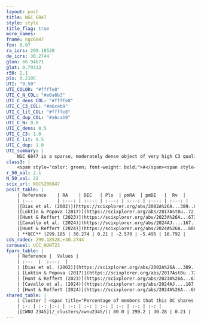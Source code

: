 ```yaml
---
layout: post
title: NGC 6847
style: style
title_flag: true
more_names: 
fname: ngc6847
fov: 0.07
ra_icrs: 299.18528
de_icrs: 30.2744
glon: 66.94671
glat: 0.79313
r50: 2.1
plx: 0.2105
UTI: "0.50"
UTI_COLOR: "#ffffe8"
UTI_C_N_COL: "#e0a6b3"
UTI_C_dens_COL: "#ffffe8"
UTI_C_C3_COL: "#a6cab9"
UTI_C_lit_COL: "#ffffe8"
UTI_C_dup_COL: "#a6cab9"
UTI_C_N: 0.0
UTI_C_dens: 0.5
UTI_C_C3: 1.0
UTI_C_lit: 0.5
UTI_C_dup: 1.0
UTI_summary: |
    NGC 6847 is a sparse, moderately dense object of very high C3 quality. It is moderately studied in the literature. This object shares a large percentage of members with a later reported entry.<br><br><span style="color: #99180f; font-weight: bold;">Warning: </span>contains less than 25 stars with <i>P>0.5</i> estimated.
class3: |
    <span style="color: green; font-weight: bold;">A</span><span style="color: green; font-weight: bold;">A</span>
r_50_val: 2.1
N_50_val: 21
scix_url: NGC%206847
posit_table: |
    | Reference    | RA    | DEC   | Plx  | pmRA  | pmDE   |  Rv  |
    | :---         | :---: | :---: | :---: | :---: | :---: | :---: |
    |[Dias et al. (2002)](https://scixplorer.org/abs/2002A%26A...389..871D) | 299.154 | 30.213 | -- | -0.81 | -2.83 | -- |
    |[Loktin & Popova (2017)](https://scixplorer.org/abs/2017AstBu..72..257L) | 299.1 | 30.179 | -- | -2.73 | -3.634 | -- |
    |[Hunt & Reffert (2023)](https://scixplorer.org/abs/2023A%26A...673A.114H) | 299.191 | 30.277 | 0.207 | -2.564 | -5.516 | 12.919 |
    |[Cavallo et al. (2024)](https://scixplorer.org/abs/2024AJ....167...12C) | 299.2 | 30.27 | 0.207 | -- | -- | -- |
    |[Hunt & Reffert (2024)](https://scixplorer.org/abs/2024A%26A...686A..42H) | 299.191 | 30.277 | 0.207 | -2.564 | -5.516 | 12.919 |
    | **UCC** |299.185 | 30.274 | 0.21 | -2.579 | -5.495 | 16.792 | 
cds_radec: 299.18528,+30.2744
carousel: UCC_HUNT23
fpars_table: |
    | Reference |  Values |
    | :---  |  :---:  |
    | [Dias et al. (2002)](https://scixplorer.org/abs/2002A%26A...389..871D) | `E(B-V)=0.58, Dist=1894.0, Age=8.7` |
    | [Loktin & Popova (2017)](https://scixplorer.org/abs/2017AstBu..72..257L) | `E(B-V)=0.494, Dmod=12.858, logt=8.84` |
    | [Hunt & Reffert (2023)](https://scixplorer.org/abs/2023A%26A...673A.114H) | `AV50=2.305, diffAV50=0.988, MOD50=13.239, logAge50=8.096` |
    | [Cavallo et al. (2024)](https://scixplorer.org/abs/2024AJ....167...12C) | `AV50=2.17, dMod50=13.5, logAge50=7.67, [Fe/H]50=0.43` |
    | [Hunt & Reffert (2024)](https://scixplorer.org/abs/2024A%26A...686A..42H) | `MassJ=209.096` |
shared_table: |
    | Cluster | <span title="Percentage of members that this OC shares with the ones listed">%</span>   | RA   | DEC   | Plx   | pmRA  | pmDE  | Rv | UTI |
    | :-: | :-: |:-: | :-: | :-: | :-: | :-: | :-: | :-: |
    |[CWNU 2345](/_clusters/cwnu2345/)| 80.0 | 299.2 | 30.28 | 0.21 | -2.58 | -5.51 | 16.79 |0.08 |
---
```

